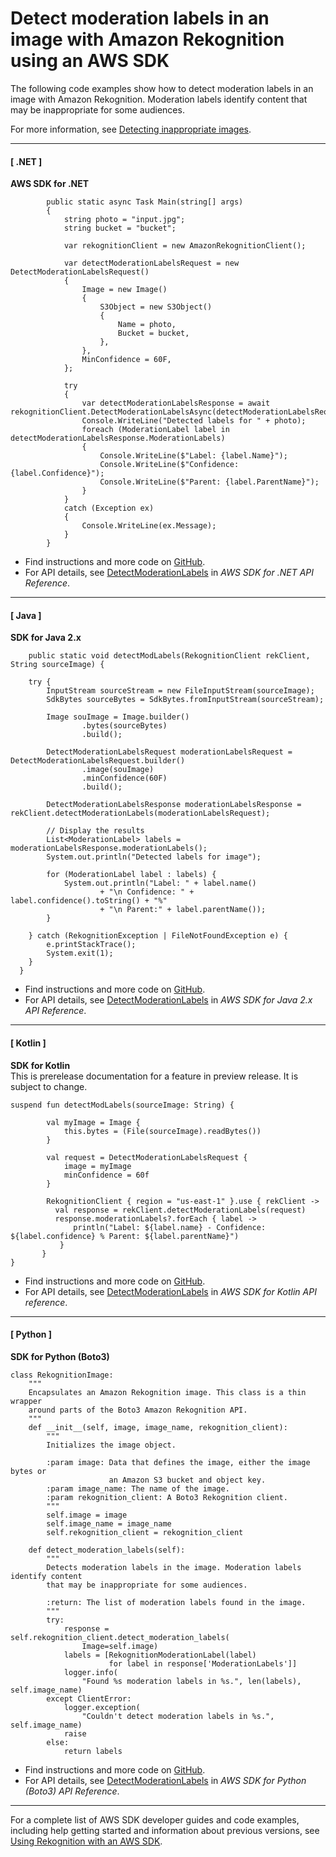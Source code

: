 # Detect moderation labels in an image with Amazon Rekognition using an AWS SDK<a name="example_rekognition_DetectModerationLabels_section"></a>

The following code examples show how to detect moderation labels in an image with Amazon Rekognition\. Moderation labels identify content that may be inappropriate for some audiences\.

For more information, see [Detecting inappropriate images](https://docs.aws.amazon.com/rekognition/latest/dg/procedure-moderate-images.html)\.

------
#### [ \.NET ]

**AWS SDK for \.NET**  
  

```
        public static async Task Main(string[] args)
        {
            string photo = "input.jpg";
            string bucket = "bucket";

            var rekognitionClient = new AmazonRekognitionClient();

            var detectModerationLabelsRequest = new DetectModerationLabelsRequest()
            {
                Image = new Image()
                {
                    S3Object = new S3Object()
                    {
                        Name = photo,
                        Bucket = bucket,
                    },
                },
                MinConfidence = 60F,
            };

            try
            {
                var detectModerationLabelsResponse = await rekognitionClient.DetectModerationLabelsAsync(detectModerationLabelsRequest);
                Console.WriteLine("Detected labels for " + photo);
                foreach (ModerationLabel label in detectModerationLabelsResponse.ModerationLabels)
                {
                    Console.WriteLine($"Label: {label.Name}");
                    Console.WriteLine($"Confidence: {label.Confidence}");
                    Console.WriteLine($"Parent: {label.ParentName}");
                }
            }
            catch (Exception ex)
            {
                Console.WriteLine(ex.Message);
            }
        }
```
+  Find instructions and more code on [GitHub](https://github.com/awsdocs/aws-doc-sdk-examples/tree/main/dotnetv3/Rekognition/#code-examples)\. 
+  For API details, see [DetectModerationLabels](https://docs.aws.amazon.com/goto/DotNetSDKV3/rekognition-2016-06-27/DetectModerationLabels) in *AWS SDK for \.NET API Reference*\. 

------
#### [ Java ]

**SDK for Java 2\.x**  
  

```
    public static void detectModLabels(RekognitionClient rekClient, String sourceImage) {

    try {
        InputStream sourceStream = new FileInputStream(sourceImage);
        SdkBytes sourceBytes = SdkBytes.fromInputStream(sourceStream);

        Image souImage = Image.builder()
                .bytes(sourceBytes)
                .build();

        DetectModerationLabelsRequest moderationLabelsRequest = DetectModerationLabelsRequest.builder()
                .image(souImage)
                .minConfidence(60F)
                .build();

        DetectModerationLabelsResponse moderationLabelsResponse = rekClient.detectModerationLabels(moderationLabelsRequest);

        // Display the results
        List<ModerationLabel> labels = moderationLabelsResponse.moderationLabels();
        System.out.println("Detected labels for image");

        for (ModerationLabel label : labels) {
            System.out.println("Label: " + label.name()
                    + "\n Confidence: " + label.confidence().toString() + "%"
                    + "\n Parent:" + label.parentName());
        }

    } catch (RekognitionException | FileNotFoundException e) {
        e.printStackTrace();
        System.exit(1);
    }
  }
```
+  Find instructions and more code on [GitHub](https://github.com/awsdocs/aws-doc-sdk-examples/tree/main/javav2/example_code/rekognition/#readme)\. 
+  For API details, see [DetectModerationLabels](https://docs.aws.amazon.com/goto/SdkForJavaV2/rekognition-2016-06-27/DetectModerationLabels) in *AWS SDK for Java 2\.x API Reference*\. 

------
#### [ Kotlin ]

**SDK for Kotlin**  
This is prerelease documentation for a feature in preview release\. It is subject to change\.
  

```
suspend fun detectModLabels(sourceImage: String) {

        val myImage = Image {
            this.bytes = (File(sourceImage).readBytes())
        }

        val request = DetectModerationLabelsRequest {
            image = myImage
            minConfidence = 60f
        }

        RekognitionClient { region = "us-east-1" }.use { rekClient ->
          val response = rekClient.detectModerationLabels(request)
          response.moderationLabels?.forEach { label ->
              println("Label: ${label.name} - Confidence: ${label.confidence} % Parent: ${label.parentName}")
           }
       }
}
```
+  Find instructions and more code on [GitHub](https://github.com/awsdocs/aws-doc-sdk-examples/tree/main/kotlin/services/rekognition#code-examples)\. 
+  For API details, see [DetectModerationLabels](https://github.com/awslabs/aws-sdk-kotlin#generating-api-documentation) in *AWS SDK for Kotlin API reference*\. 

------
#### [ Python ]

**SDK for Python \(Boto3\)**  
  

```
class RekognitionImage:
    """
    Encapsulates an Amazon Rekognition image. This class is a thin wrapper
    around parts of the Boto3 Amazon Rekognition API.
    """
    def __init__(self, image, image_name, rekognition_client):
        """
        Initializes the image object.

        :param image: Data that defines the image, either the image bytes or
                      an Amazon S3 bucket and object key.
        :param image_name: The name of the image.
        :param rekognition_client: A Boto3 Rekognition client.
        """
        self.image = image
        self.image_name = image_name
        self.rekognition_client = rekognition_client

    def detect_moderation_labels(self):
        """
        Detects moderation labels in the image. Moderation labels identify content
        that may be inappropriate for some audiences.

        :return: The list of moderation labels found in the image.
        """
        try:
            response = self.rekognition_client.detect_moderation_labels(
                Image=self.image)
            labels = [RekognitionModerationLabel(label)
                      for label in response['ModerationLabels']]
            logger.info(
                "Found %s moderation labels in %s.", len(labels), self.image_name)
        except ClientError:
            logger.exception(
                "Couldn't detect moderation labels in %s.", self.image_name)
            raise
        else:
            return labels
```
+  Find instructions and more code on [GitHub](https://github.com/awsdocs/aws-doc-sdk-examples/tree/main/python/example_code/rekognition#code-examples)\. 
+  For API details, see [DetectModerationLabels](https://docs.aws.amazon.com/goto/boto3/rekognition-2016-06-27/DetectModerationLabels) in *AWS SDK for Python \(Boto3\) API Reference*\. 

------

For a complete list of AWS SDK developer guides and code examples, including help getting started and information about previous versions, see [Using Rekognition with an AWS SDK](sdk-general-information-section.md)\.